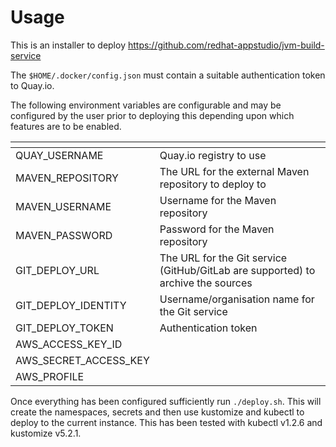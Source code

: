 
# Usage

This is an installer to deploy https://github.com/redhat-appstudio/jvm-build-service

The `$HOME/.docker/config.json` must contain a suitable authentication token to Quay.io.

The following environment variables are configurable and may be configured by the user prior to deploying this depending upon which features are to be enabled.

| <!-- -->    | <!-- -->    |
|---|---|
| QUAY_USERNAME | Quay.io registry to use |
| MAVEN_REPOSITORY | The URL for the external Maven repository to deploy to|
| MAVEN_USERNAME | Username for the Maven repository |
| MAVEN_PASSWORD | Password for the Maven repository|
| GIT_DEPLOY_URL | The URL for the Git service (GitHub/GitLab are supported) to archive the sources |
| GIT_DEPLOY_IDENTITY | Username/organisation name for the Git service |
| GIT_DEPLOY_TOKEN | Authentication token |
| AWS_ACCESS_KEY_ID | |
| AWS_SECRET_ACCESS_KEY | |
| AWS_PROFILE | |

Once everything has been configured sufficiently run `./deploy.sh`. This will create the namespaces, secrets and then use kustomize and kubectl to deploy to the current instance. This has been tested with kubectl v1.2.6 and kustomize v5.2.1.
